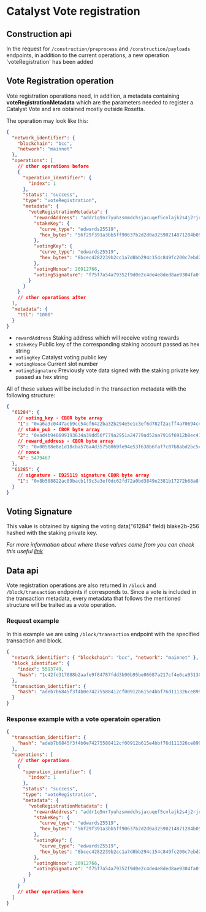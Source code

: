 # Catalyst Vote registration

## Construction api

In the request for `/construction/preprocess` and `/construction/payloads` endpoints, in addition to the current operations, a new operation 'voteRegistration' has been added

## Vote Registration operation

Vote registration operations need, in addition, a metadata containing **voteRegistrationMetadata** which are the parameters needed to register a Catalyst Vote and are obtained mostly outside Rosetta.

The operation may look like this:

```json
{
  "network_identifier": {
    "blockchain": "bcc",
    "network": "mainnet"
  },
  "operations": [
    // other operations before
    {
      "operation_identifier": {
        "index": 1
      },
      "status": "success",
      "type": "voteRegistration",
      "metadata": {
        "voteRegistrationMetadata": {
          "rewardAddress": "addr1q9nr7yuhzsmmdchsjacuqef5cnlajk2s4j2rjre5uzgmtw5vcjwuayent36vkw403c8hat9csyawfgg88qlwweyeshnqsh9r5q",
          "stakeKey": {
            "curve_type": "edwards25519",
            "hex_bytes": "56f29f391a3bb5ff90637b2d2d0a32590214871284b0577e4671b0c1a83f79ba"
          },
          "votingKey": {
            "curve_type": "edwards25519",
            "hex_bytes": "8bcec4282239b2cc1a7d8bb294c154c849fc200c7ebd27ef45e610d849bc302a"
          },
          "votingNonce": 26912766,
          "votingSignature": "f75f7a54a79352f9d0e2c4de4e8ded8ae9304fa0f3b021754f8d149c90c7b01e1c6bbfdd623c294d82f5e5cbbfc0bd6fd1c674780db4025446e2eafc87f61b0a"
        }
      }
    }
    // other operations after
  ],
  "metadata": {
    "ttl": "1000"
  }
}
```

- `rewardAddress` Staking address which will receive voting rewards
- `stakeKey` Public key of the corresponding staking account passed as hex string
- `votingKey` Catalyst voting public key
- `votingNonce` Current slot number
- `votingSignature` Previously vote data signed with the staking private key passed as hex string

All of these values will be included in the transaction metadata with the following structure:

```json
{
  "61284": {
    // voting_key - CBOR byte array
    "1": "0xa6a3c0447aeb9cc54cf6422ba32b294e5e1c3ef6d782f2acff4a70694c4d1663",
    // stake_pub - CBOR byte array
    "2": "0xad4b948699193634a39dd56f779a2951a24779ad52aa7916f6912b8ec4702cee",
    // reward_address - CBOR byte array
    "3": "0x00588e8e1d18cba576a4d35758069fe94e53f638b6faf7c07b8abd2bc5c5cdee47b60edc7772855324c85033c638364214cbfc6627889f81c4",
    // nonce
    "4": 5479467
  },
  "61285": {
    // signature - ED25119 signature CBOR byte array
    "1": "0x8b508822ac89bacb1f9c3a3ef0dc62fd72a0bd3849e2381b17272b68a8f52ea8240dcc855f2264db29a8512bfcd522ab69b982cb011e5f43d0154e72f505f007"
  }
}
```

## Voting Signature

This value is obtained by signing the voting data("61284" field) blake2b-256 hashed with the staking private key.

_For more information about where these values come from you can check this useful [link](https://cips.bcc.org/cips/cip15/)_

## Data api

Vote registration operations are also returned in `/block` and `/block/transaction` endpoints if corresponds to.
Since a vote is included in the transaction metadata, every metadata that follows the mentioned structure will be traited as a vote operation.

### Request example

In this example we are using `/block/transaction` endpoint with the specified transaction and block.

```json
{
  "network_identifier": { "blockchain": "bcc", "network": "mainnet" },
  "block_identifier": {
    "index": 5593749,
    "hash": "1c42fd317888b2aafe9f84787fdd3b90b95be06687a217cf4e6ca95130157eb5"
  },
  "transaction_identifier": {
    "hash": "adeb7b6845f3f4b0e74275588412cf00912b615e4bbf76d111326ce899260c59"
  }
}
```

### Response example with a vote operatoin operation

```json
{
  "transaction_identifier": {
    "hash": "adeb7b6845f3f4b0e74275588412cf00912b615e4bbf76d111326ce899260c59"
  },
  "operations": [
    // other operations
    {
      "operation_identifier": {
        "index": 1
      },
      "status": "success",
      "type": "voteRegistration",
      "metadata": {
        "voteRegistrationMetadata": {
          "rewardAddress": "addr1q9nr7yuhzsmmdchsjacuqef5cnlajk2s4j2rjre5uzgmtw5vcjwuayent36vkw403c8hat9csyawfgg88qlwweyeshnqsh9r5q",
          "stakeKey": {
            "curve_type": "edwards25519",
            "hex_bytes": "56f29f391a3bb5ff90637b2d2d0a32590214871284b0577e4671b0c1a83f79ba"
          },
          "votingKey": {
            "curve_type": "edwards25519",
            "hex_bytes": "8bcec4282239b2cc1a7d8bb294c154c849fc200c7ebd27ef45e610d849bc302a"
          },
          "votingNonce": 26912766,
          "votingSignature": "f75f7a54a79352f9d0e2c4de4e8ded8ae9304fa0f3b021754f8d149c90c7b01e1c6bbfdd623c294d82f5e5cbbfc0bd6fd1c674780db4025446e2eafc87f61b0a"
        }
      }
    }
    // other operations here
  ]
}
```
